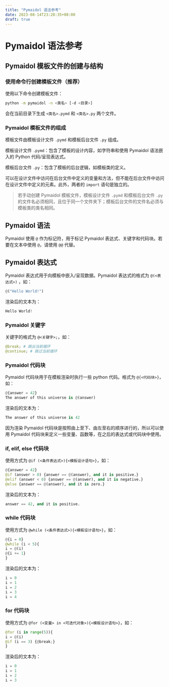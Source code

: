 ```yaml
---
title: "Pymaidol 语法参考"
date: 2023-08-14T23:28:35+08:00
draft: true
---
```


# Pymaidol 语法参考

## Pymaidol 模板文件的创建与结构

### 使用命令行创建模板文件（推荐）

使用以下命令创建模板文件：

``` bash
python -m pymaidol -n <类名> [-d <目录>]
```

会在当前目录下生成 `<类名>.pymd` 和 `<类名>.py` 两个文件。

### Pymaidol 模板文件的组成

模板文件由模板设计文件 `.pymd` 和模板后台文件 `.py` 组成。

模板设计文件 `.pymd`：包含了模板的设计内容，如字符串和使用 Pymaidol 语法嵌入的 Python 代码/呈现表达式。

模板后台文件 `.py`：包含了模板的后台逻辑，如模板类的定义。

可以在设计文件中访问在后台文件中定义的变量和方法，但不能在后台文件中访问在设计文件中定义的元素。此外，两者的 `import` 语句是独立的。

> 若手动创建 Pymaidol 模板文件，模板设计文件 `.pymd` 和模板后台文件 `.py` 的文件名必须相同，且位于同一个文件夹下；模板后台文件的文件名必须与模板类的类名相同。

## Pymaidol 语法

Pymaidol 使用 `@` 作为标记符，用于标记 Pymaidol 表达式、关键字和代码块。若要在文本中使用 `@`，请使用 `@@` 代替。

## Pymaidol 表达式

Pymaidol 表达式用于向模板中嵌入/呈现数据。Pymaidol 表达式的格式为 `@(<表达式>)` ，如：

``` python
@("Hello World!")
```

渲染后的文本为：

``` python
Hello World!
```

### Pymaidol 关键字

关键字的格式为 `@<关键字>;`，如：

``` python
@break; # 跳出当前循环
@continue; # 跳过当前循环
```

### Pymaidol 代码块

Pymaidol 代码块用于在模板渲染时执行一些 python 代码。格式为 `@{<代码块>}`，如：

``` python
@{answer = 42}
The answer of this universe is @(answer)
```

渲染后的文本为：

``` python
The answer of this universe is 42
```

因为渲染 Pymaidol 代码块是按照由上至下、由左至右的顺序进行的，所以可以使用 Pymaidol 代码块来定义一些变量、函数等，在之后的表达式或代码块中使用。

### if, elif, else 代码块

使用方式为 `@if (<条件表达式>){<模板设计语句>}`，如：

``` python
@{answer = 42}
@if (answer > 0) {answer == @(answer), and it is positive.}
@elif (answer < 0) {answer == @(answer), and it is negative.}
@else {answer == @(answer), and it is zero.}
```

渲染后的文本为：

``` python
answer == 42, and it is positive.
```

### while 代码块

使用方式为 `@while (<条件表达式>){<模板设计语句>}`，如：

``` python
@{i = 0}
@while (i < 5){
i = @(i)
@{i += 1}
}
```

渲染后的文本为：

``` python
i = 0
i = 1
i = 2
i = 3
i = 4
```

### for 代码块

使用方式为 `@for (<变量> in <可迭代对象>){<模板设计语句>}`，如：

``` python
@for (i in range(5)){
i = @(i)
@if (i == 3) {@break;}
}
```

渲染后的文本为：

``` python
i = 0
i = 1
i = 2
i = 3
```
